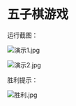 # 五子棋游戏

运行截图：

![演示1.jpg](%E4%BA%94%E5%AD%90%E6%A3%8B%E6%B8%B8%E6%88%8F%20c0544ebe89284546b495053aedd58489/%25E6%25BC%2594%25E7%25A4%25BA1.jpg)

![演示2.jpg](%E4%BA%94%E5%AD%90%E6%A3%8B%E6%B8%B8%E6%88%8F%20c0544ebe89284546b495053aedd58489/%25E6%25BC%2594%25E7%25A4%25BA2.jpg)

胜利提示：

![胜利.jpg](%E4%BA%94%E5%AD%90%E6%A3%8B%E6%B8%B8%E6%88%8F%20c0544ebe89284546b495053aedd58489/%25E8%2583%259C%25E5%2588%25A9.jpg)